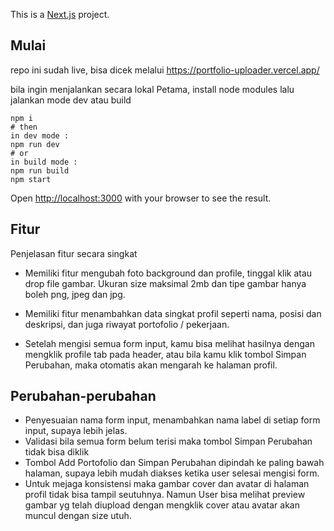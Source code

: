 This is a [Next.js](https://nextjs.org/) project.

## Mulai

repo ini sudah live, bisa dicek melalui 
https://portfolio-uploader.vercel.app/

bila ingin menjalankan secara lokal
Petama, install node modules lalu jalankan mode dev atau build 


```
npm i
# then
in dev mode :
npm run dev
# or
in build mode :
npm run build
npm start
```

Open [http://localhost:3000](http://localhost:3000) with your browser to see the result.

## Fitur

Penjelasan fitur secara singkat

- Memiliki fitur mengubah foto background dan profile, tinggal klik atau drop file gambar. Ukuran size maksimal 2mb dan tipe gambar hanya boleh png, jpeg dan jpg.
- Memiliki fitur menambahkan data singkat profil seperti nama, posisi dan deskripsi, dan juga riwayat portofolio / pekerjaan.

- Setelah mengisi semua form input, kamu bisa melihat hasilnya dengan mengklik profile tab pada header, atau bila kamu klik tombol Simpan Perubahan, maka otomatis akan mengarah ke halaman profil.

## Perubahan-perubahan

- Penyesuaian nama form input, menambahkan nama label di setiap form input, supaya lebih jelas.
- Validasi bila semua form belum terisi maka tombol Simpan Perubahan tidak bisa diklik
- Tombol Add Portofolio dan Simpan Perubahan dipindah ke paling bawah halaman, supaya lebih mudah diakses ketika user selesai mengisi form.
- Untuk mejaga konsistensi maka gambar cover dan avatar di halaman profil tidak bisa tampil seutuhnya. Namun User bisa melihat preview gambar yg telah diupload dengan mengklik cover atau avatar akan muncul dengan size utuh.

